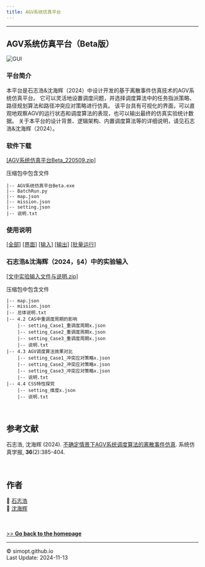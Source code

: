 ```yaml
---
title: AGV系统仿真平台
---
```

---

<!-- &nbsp;    -->
<!-- insert one empty line -->
<!-- can also use "<a></a>" or "<br><br>"  -->

<!-- 
Markdown Cheatsheet https://github.com/adam-p/markdown-here/wiki/Markdown-Cheatsheet
Mathematical formulae are supported by https://www.codecogs.com/latex/eqneditor.php
-->

## AGV系统仿真平台（Beta版）

![GUI](https://simopt.github.io/code/AGVSim/gui1.png)

### 平台简介
本平台是石志浩&沈海辉（2024）中设计开发的基于离散事件仿真技术的AGV系统仿真平台。
它可以灵活地设置调度问题，并选择调度算法中的任务指派策略、路径规划算法和路径冲突应对策略进行仿真。
该平台具有可视化的界面，可以直观地观察AGV的运行状态和调度算法的表现，也可以输出最终的仿真实验统计数据。
关于本平台的设计背景、逻辑架构、内置调度算法等的详细说明，请见石志浩&沈海辉（2024）。 


### 软件下载
[[AGV系统仿真平台Beta_220509.zip]](https://simopt.github.io/code/AGVSim/AGV系统仿真平台Beta_220509.zip)

压缩包中包含文件

```
|-- AGV系统仿真平台Beta.exe
|-- BatchRun.py
|-- map.json
|-- mission.json
|-- setting.json
|-- 说明.txt
``` 

### 使用说明
[[全部]](https://simopt.github.io/AGVSim-Help)
[[界面]](https://simopt.github.io/AGVSim-Help#%E7%95%8C%E9%9D%A2%E8%AF%B4%E6%98%8E)
[[输入]](https://simopt.github.io/AGVSim-Help#%E8%BE%93%E5%85%A5%E8%AF%B4%E6%98%8E)
[[输出]](https://simopt.github.io/AGVSim-Help#%E8%BE%93%E5%87%BA%E8%AF%B4%E6%98%8E)
[[批量运行]](https://simopt.github.io/AGVSim-Help#%E6%89%B9%E9%87%8F%E8%BF%90%E8%A1%8C)

### 石志浩&沈海辉（2024，§4）中的实验输入
[[文中实验输入文件与说明.zip]](https://simopt.github.io/code/AGVSim/文中实验输入文件与说明.zip)

压缩包中包含文件

```
|-- map.json
|-- mission.json
|-- 总体说明.txt
|-- 4.2 CAS中重调度周期的影响
    |-- setting_Case1_重调度周期x.json
    |-- setting_Case2_重调度周期x.json
    |-- setting_Case3_重调度周期x.json
    |-- 说明.txt
|-- 4.3 AGV调度算法效果对比
    |-- setting_Case1_冲突应对策略x.json
    |-- setting_Case2_冲突应对策略x.json
    |-- setting_Case3_冲突应对策略x.json
    |-- 说明.txt
|-- 4.4 CSS特性探究
    |-- setting_维度x.json
    |-- 说明.txt
``` 


&nbsp;    
## 参考文献
石志浩, 沈海辉 (2024).
<a href="https://doi.org/10.16182/j.issn1004731x.joss.22-1214" target="_blank">不确定情景下AGV系统调度算法的离散事件仿真</a>.
系统仿真学报, **36**(2):385-404.

&nbsp;    
## 作者

👨 [石志浩](https://shizh825.github.io)  
👨 [沈海辉](https://shenhaihui.github.io)

&nbsp;    
&nbsp;    
[>> **Go back to the homepage**](https://simopt.github.io)


---

© simopt.github.io  
Last Update: 2024-11-13
